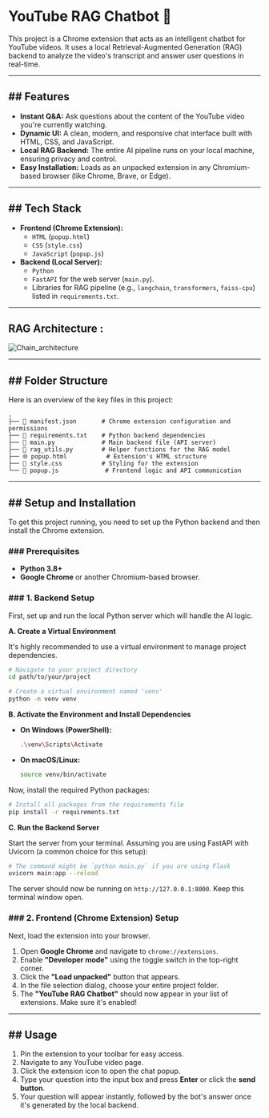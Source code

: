 # YouTube RAG Chatbot 💬

This project is a Chrome extension that acts as an intelligent chatbot for YouTube videos. It uses a local Retrieval-Augmented Generation (RAG) backend to analyze the video's transcript and answer user questions in real-time.


---

## ## Features

-   **Instant Q&A:** Ask questions about the content of the YouTube video you're currently watching.
-   **Dynamic UI:** A clean, modern, and responsive chat interface built with HTML, CSS, and JavaScript.
-   **Local RAG Backend:** The entire AI pipeline runs on your local machine, ensuring privacy and control.
-   **Easy Installation:** Loads as an unpacked extension in any Chromium-based browser (like Chrome, Brave, or Edge).

---

## ## Tech Stack

-   **Frontend (Chrome Extension):**
    -   `HTML` (`popup.html`)
    -   `CSS` (`style.css`)
    -   `JavaScript` (`popup.js`)
-   **Backend (Local Server):**
    -   `Python`
    -    `FastAPI` for the web server (`main.py`).
    -   Libraries for RAG pipeline (e.g., `langchain`, `transformers`, `faiss-cpu`) listed in `requirements.txt`.

---

## RAG Architecture :
![Chain_architecture]('chain_architecture.png')

---
## ## Folder Structure

Here is an overview of the key files in this project:

```
.
├── 📄 manifest.json       # Chrome extension configuration and permissions
├── 📄 requirements.txt    # Python backend dependencies
├── 🐍 main.py             # Main backend file (API server)
├── 🐍 rag_utils.py        # Helper functions for the RAG model
├── 🌐 popup.html           # Extension's HTML structure
├── 🎨 style.css           # Styling for the extension
└── 📜 popup.js             # Frontend logic and API communication
```

---

## ## Setup and Installation

To get this project running, you need to set up the Python backend and then install the Chrome extension.

### ### Prerequisites

-   **Python 3.8+**
-   **Google Chrome** or another Chromium-based browser.

### ### 1. Backend Setup

First, set up and run the local Python server which will handle the AI logic.

**A. Create a Virtual Environment**

It's highly recommended to use a virtual environment to manage project dependencies.

```sh
# Navigate to your project directory
cd path/to/your/project

# Create a virtual environment named 'venv'
python -m venv venv
```

**B. Activate the Environment and Install Dependencies**

-   **On Windows (PowerShell):**
    ```sh
    .\venv\Scripts\Activate
    ```
-   **On macOS/Linux:**
    ```sh
    source venv/bin/activate
    ```

Now, install the required Python packages:

```sh
# Install all packages from the requirements file
pip install -r requirements.txt
```

**C. Run the Backend Server**

Start the server from your terminal. Assuming you are using FastAPI with Uvicorn (a common choice for this setup):

```sh
# The command might be `python main.py` if you are using Flask
uvicorn main:app --reload
```

The server should now be running on `http://127.0.0.1:8000`. Keep this terminal window open.

### ### 2. Frontend (Chrome Extension) Setup

Next, load the extension into your browser.

1.  Open **Google Chrome** and navigate to `chrome://extensions`.
2.  Enable **"Developer mode"** using the toggle switch in the top-right corner.
3.  Click the **"Load unpacked"** button that appears.
4.  In the file selection dialog, choose your entire project folder.
5.  The **"YouTube RAG Chatbot"** should now appear in your list of extensions. Make sure it's enabled!

---

## ## Usage

1.  Pin the extension to your toolbar for easy access.
2.  Navigate to any YouTube video page.
3.  Click the extension icon to open the chat popup.
4.  Type your question into the input box and press **Enter** or click the **send button**.
5.  Your question will appear instantly, followed by the bot's answer once it's generated by the local backend.